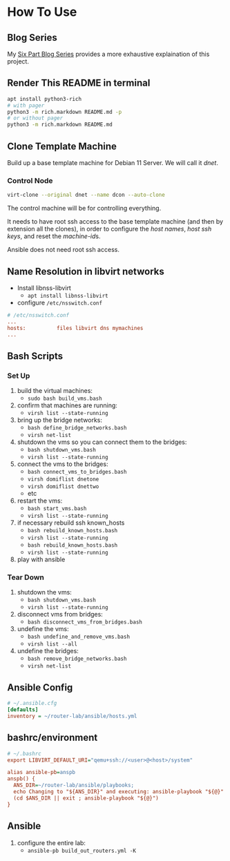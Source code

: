 # How To Use
## Blog Series
My [Six Part Blog Series](https://blog.trentsonlinedocs.xyz/posts/ansible-kvm-router-lab-part-1/)
provides a more exhaustive explaination of this project.
## Render This README in terminal
```bash
apt install python3-rich
# with pager
python3 -m rich.markdown README.md -p
# or without pager
python3 -m rich.markdown README.md
```

## Clone Template Machine
Build up a base template machine for Debian 11 Server.
We will call it *dnet*.
### Control Node
```bash
virt-clone --original dnet --name dcon --auto-clone
```
The control machine will be for controlling everything.

It needs to have root
ssh access to the base template machine (and then by extension all the clones),
in order to configure the *host names*, *host ssh keys*, and reset the
*machine-id*s.

Ansible does not need root ssh access.

## Name Resolution in libvirt networks
* Install libnss-libvirt
    * `apt install libnss-libvirt`
* configure `/etc/nsswitch.conf`
```cfg
# /etc/nsswitch.conf
...
hosts:          files libvirt dns mymachines
...
```

## Bash Scripts
### Set Up
1. build the virtual machines:
    * `sudo bash build_vms.bash`
2. confirm that machines are running:
    * `virsh list --state-running`
2. bring up the bridge networks:
    * `bash define_bridge_networks.bash`
    * `virsh net-list`
3. shutdown the vms so you can connect them to the bridges:
    * `bash shutdown_vms.bash`
    * `virsh list --state-running`
4. connect the vms to the bridges:
    * `bash connect_vms_to_bridges.bash`
    * `virsh domiflist dnetone`
    * `virsh domiflist dnettwo`
    * etc
5. restart the vms:
    * `bash start_vms.bash`
    * `virsh list --state-running`
6. if necessary rebuild ssh known_hosts
    * `bash rebuild_known_hosts.bash`
    * `virsh list --state-running`
    * `bash rebuild_known_hosts.bash`
    * `virsh list --state-running`
7. play with ansible

### Tear Down
1. shutdown the vms:
    * `bash shutdown_vms.bash`
    * `virsh list --state-running`
2. disconnect vms from bridges:
    * `bash disconnect_vms_from_bridges.bash`
3. undefine the vms:
    * `bash undefine_and_remove_vms.bash`
    * `virsh list --all`
4. undefine the bridges:
    * `bash remove_bridge_networks.bash`
    * `virsh net-list`

## Ansible Config
```cfg
# ~/.ansible.cfg
[defaults]
inventory = ~/router-lab/ansible/hosts.yml
```

## bashrc/environment
```cfg
# ~/.bashrc
export LIBVIRT_DEFAULT_URI="qemu+ssh://<user>@<host>/system"

alias ansible-pb=anspb
anspb() {
  ANS_DIR=~/router-lab/ansible/playbooks;
  echo Changing to "${ANS_DIR}" and executing: ansible-playbook "${@}"
  (cd $ANS_DIR || exit ; ansible-playbook "${@}")
}
```

## Ansible
1. configure the entire lab:
    * `ansible-pb build_out_routers.yml -K`
